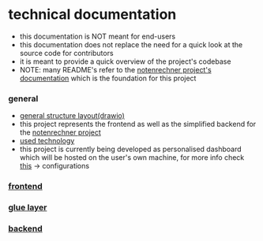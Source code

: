 # technical documentation
- this documentation is NOT meant for end-users
- this documentation does not replace the need for a quick look at the source code for contributors
- it is meant to provide a quick overview of the project's codebase
- NOTE: many README's refer to the [notenrechner project's documentation](https://github.com/fabischw/notenrechner/blob/main/documentation/README.md) which is the foundation for this project

### general
- [general structure layout(drawio)](general_structure.drawio)
- this project represents the frontend as well as the simplified backend for the [notenrechner project](https://github.com/fabischw/notenrechner)
- [used technology](technology.md)
- this project is currently being developed as personalised dashboard which will be hosted on the user's own machine, for more info check [this](./backend/data/README.md) -> configurations

### [frontend](./frontend/README.md)

### [glue layer](./glue/README.md)

### [backend](./backend/README.md)



